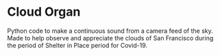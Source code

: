 # Cloud Organ

Python code to make a continuous sound from a camera feed of the sky.
Made to help observe and appreciate the clouds of San Francisco during the period of Shelter in Place period for Covid-19.
